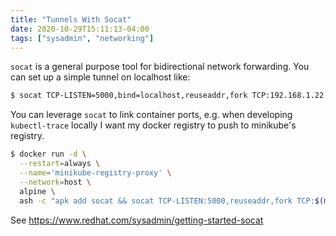 ```yaml
---
title: "Tunnels With Socat"
date: 2020-10-29T15:11:13-04:00
tags: ["sysadmin", "networking"]
---
```


`socat` is a general purpose tool for bidirectional network forwarding. You can set up a simple tunnel on localhost like:

```bash
$ socat TCP-LISTEN=5000,bind=localhost,reuseaddr,fork TCP:192.168.1.22:80
```

You can leverage `socat` to link container ports, e.g. when developing `kubectl-trace` locally I want my docker registry to push to minikube's registry.

```bash
$ docker run -d \
  --restart=always \
  --name='minikube-registry-proxy' \
  --network=host \
  alpine \
  ash -c "apk add socat && socat TCP-LISTEN:5000,reuseaddr,fork TCP:$(minikube ip):5000"
```

See https://www.redhat.com/sysadmin/getting-started-socat

<!--more-->
